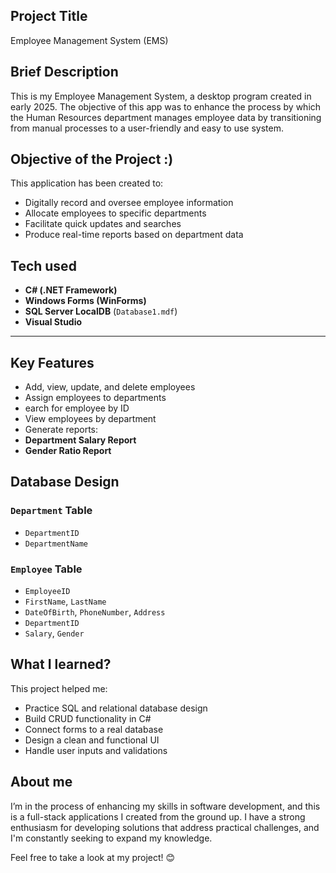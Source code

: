 ## Project Title
Employee Management System (EMS)

## Brief Description
This is my Employee Management System, a desktop program created in early 2025. The objective of this app was to enhance the process by which the Human Resources department manages employee data by transitioning from manual processes to a user-friendly and easy to use system.


## Objective of the Project :) 
This application has been created to: 
 - Digitally record and oversee employee information
 - Allocate employees to specific departments
 - Facilitate quick updates and searches
 - Produce real-time reports based on department data

## Tech used

- **C# (.NET Framework)**
- **Windows Forms (WinForms)**
- **SQL Server LocalDB** (`Database1.mdf`)
- **Visual Studio**

---

## Key Features

-  Add, view, update, and delete employees
-  Assign employees to departments
-   earch for employee by ID
-   View employees by department
-   Generate reports:
- **Department Salary Report**
- **Gender Ratio Report**

## Database Design

### `Department` Table
- `DepartmentID`
- `DepartmentName`

### `Employee` Table
- `EmployeeID`
- `FirstName`, `LastName`
- `DateOfBirth`, `PhoneNumber`, `Address`
- `DepartmentID`
- `Salary`, `Gender`

## What I learned?

This project helped me:
- Practice SQL and relational database design
- Build CRUD functionality in C#
- Connect forms to a real database
- Design a clean and functional UI
- Handle user inputs and validations

## About me
I’m in the process of enhancing my skills in software development, and this is a full-stack applications I created from the ground up. I have a strong enthusiasm for developing solutions that address practical challenges, and I'm constantly seeking to expand my knowledge.

Feel free to take a look at my project! 😊
